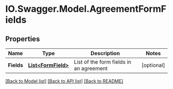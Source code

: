 # IO.Swagger.Model.AgreementFormFields
## Properties

Name | Type | Description | Notes
------------ | ------------- | ------------- | -------------
**Fields** | [**List&lt;FormField&gt;**](FormField.md) | List of the form fields in an agreement | [optional] 

[[Back to Model list]](../README.md#documentation-for-models) [[Back to API list]](../README.md#documentation-for-api-endpoints) [[Back to README]](../README.md)

